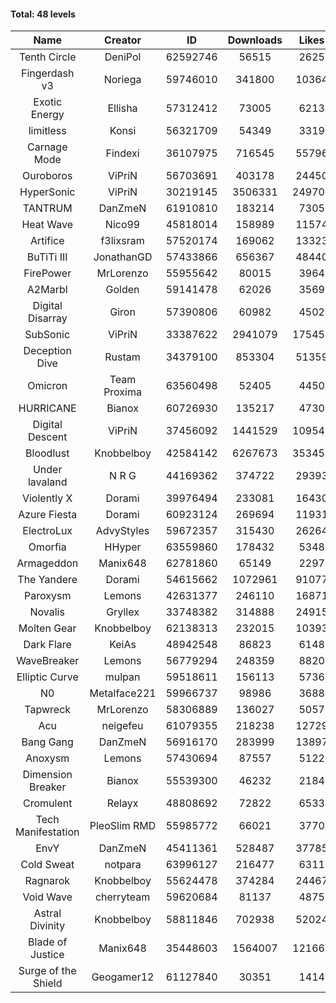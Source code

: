 #### Total: 48 levels

| Name | Creator | ID | Downloads | Likes |
|:---:|:---:|:---:|:---:|:---:|
| Tenth Circle | DeniPol | 62592746 | 56515 | 2625
| Fingerdash v3 | Noriega | 59746010 | 341800 | 10364
| Exotic Energy | Ellisha | 57312412 | 73005 | 6213
| limitless | Konsi | 56321709 | 54349 | 3319
| Carnage Mode | Findexi | 36107975 | 716545 | 55796
| Ouroboros | ViPriN | 56703691 | 403178 | 24450
| HyperSonic | ViPriN | 30219145 | 3506331 | 249703
| TANTRUM | DanZmeN | 61910810 | 183214 | 7305
| Heat Wave | Nico99 | 45818014 | 158989 | 11574
| Artifice | f3lixsram | 57520174 | 169062 | 13323
| BuTiTi III | JonathanGD | 57433866 | 656367 | 48440
| FirePower | MrLorenzo | 55955642 | 80015 | 3964
| A2Marbl | Golden | 59141478 | 62026 | 3569
| Digital Disarray | Giron | 57390806 | 60982 | 4502
| SubSonic | ViPriN | 33387622 | 2941079 | 175458
| Deception Dive | Rustam | 34379100 | 853304 | 51359
| Omicron | Team Proxima | 63560498 | 52405 | 4450
| HURRICANE | Bianox | 60726930 | 135217 | 4730
| Digital Descent | ViPriN | 37456092 | 1441529 | 109540
| Bloodlust | Knobbelboy | 42584142 | 6267673 | 353451
| Under lavaland | N R G | 44169362 | 374722 | 29393
| Violently X | Dorami | 39976494 | 233081 | 16430
| Azure Fiesta | Dorami | 60923124 | 269694 | 11931
| ElectroLux | AdvyStyles | 59672357 | 315430 | 26264
| Omorfia | HHyper | 63559860 | 178432 | 5348
| Armageddon | Manix648 | 62781860 | 65149 | 2297
| The Yandere | Dorami | 54615662 | 1072961 | 91077
| Paroxysm | Lemons | 42631377 | 246110 | 16871
| Novalis | Gryllex | 33748382 | 314888 | 24915
| Molten Gear | Knobbelboy | 62138313 | 232015 | 10393
| Dark Flare | KeiAs | 48942548 | 86823 | 6148
| WaveBreaker | Lemons | 56779294 | 248359 | 8820
| Elliptic Curve | mulpan | 59518611 | 156113 | 5736
| N0 | Metalface221 | 59966737 | 98986 | 3688
| Tapwreck | MrLorenzo | 58306889 | 136027 | 5057
| Acu | neigefeu | 61079355 | 218238 | 12729
| Bang Gang | DanZmeN | 56916170 | 283999 | 13897
| Anoxysm | Lemons | 57430694 | 87557 | 5122
| Dimension Breaker | Bianox | 55539300 | 46232 | 2184
| Cromulent | Relayx | 48808692 | 72822 | 6533
| Tech Manifestation | PleoSlim RMD | 55985772 | 66021 | 3770
| EnvY | DanZmeN | 45411361 | 528487 | 37785
| Cold Sweat | notpara | 63996127 | 216477 | 6311
| Ragnarok | Knobbelboy | 55624478 | 374284 | 24467
| Void Wave | cherryteam | 59620684 | 81137 | 4875
| Astral Divinity | Knobbelboy | 58811846 | 702938 | 52024
| Blade of Justice | Manix648 | 35448603 | 1564007 | 121660
| Surge of the Shield | Geogamer12 | 61127840 | 30351 | 1414
